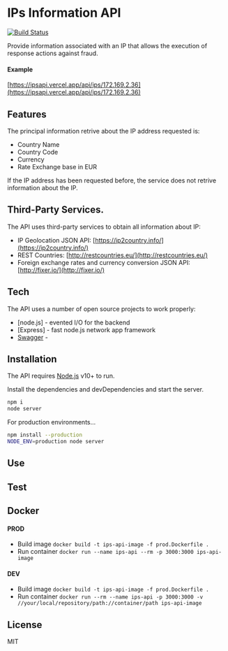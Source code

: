# IPs Information API
[![Build Status](https://travis-ci.org/joemccann/dillinger.svg?branch=master)](https://travis-ci.org/joemccann/dillinger)

Provide information associated with an IP that allows the execution of response actions against fraud.

#### Example
[https://ipsapi.vercel.app/api/ips/172.169.2.36](https://ipsapi.vercel.app/api/ips/172.169.2.36)

## Features
The principal information retrive about the  IP address requested is:
- Country Name
- Country Code
- Currency
- Rate Exchange base in EUR

If the IP address has been requested before, the service does not retrive information about the IP.

## Third-Party Services.
The API uses third-party services to obtain all information about IP:
- IP Geolocation JSON API: [https://ip2country.info/](https://ip2country.info/)
- REST Countries: [http://restcountries.eu/](http://restcountries.eu/)
- Foreign exchange rates and currency conversion JSON API: [http://fixer.io/](http://fixer.io/)

## Tech
The API uses a number of open source projects to work properly:
- [node.js] - evented I/O for the backend
- [Express] - fast node.js network app framework
- [Swagger](https://swagger.io/) - 

## Installation
The API requires [Node.js](https://nodejs.org/) v10+ to run.

Install the dependencies and devDependencies and start the server.

```sh
npm i
node server
```

For production environments...

```sh
npm install --production
NODE_ENV=production node server
```

## Use

## Test

## Docker
#### PROD
* Build image
``docker build -t ips-api-image -f prod.Dockerfile .``
* Run container
``docker run --name ips-api --rm -p 3000:3000 ips-api-image``
#### DEV
* Build image
``docker build -t ips-api-image -f prod.Dockerfile .``
* Run container
``docker run --rm --name ips-api -p 3000:3000 -v //your/local/repository/path://container/path ips-api-image``

## License
MIT